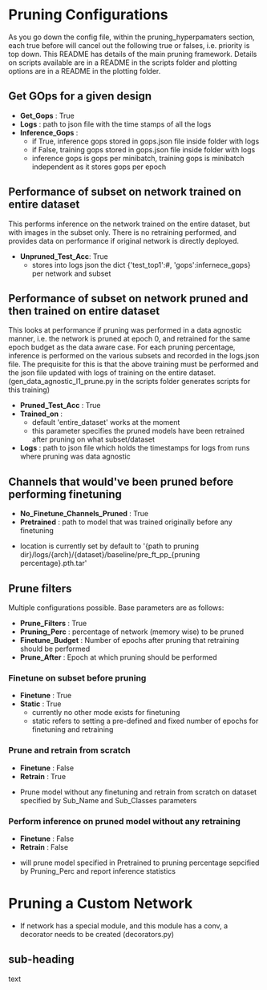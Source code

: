 # Pruning Configurations 
As you go down the config file, within the pruning_hyperpamaters section, each true before will cancel out the following true or falses, i.e. priority is top down.
This README has details of the main pruning framework. Details on scripts available are in a README in the scripts folder and plotting options are in a README in the plotting folder. 

## Get GOps for a given design
- **Get\_Gops** : True
- **Logs** : path to json file with the time stamps of all the logs  
- **Inference\_Gops** : 
    * if True, inference gops stored in gops.json file inside folder with logs 
    * if False, training gops stored in gops.json file inside folder with logs
    * inference gops is gops per minibatch, training gops is minibatch independent as it stores gops per epoch

## Performance of subset on network trained on entire dataset
This performs inference on the network trained on the entire dataset, but with images in the subset only.
There is no retraining performed, and provides data on performance if original network is directly deployed.
- **Unpruned\_Test\_Acc**: True
    * stores into logs json the dict {'test_top1':#, 'gops':infernece\_gops} per network and subset

## Performance of subset on network pruned and then trained on entire dataset 
This looks at performance if pruning was performed in a data agnostic manner, i.e. the network is pruned at epoch 0, 
and retrained for the same epoch budget as the data aware case. 
For each pruning percentage, inference is performed on the various subsets and recorded in the logs.json file. 
The prequisite for this is that the above training must be performed and the json file updated with logs of training 
on the entire dataset. (gen_data_agnostic_l1_prune.py in the scripts folder generates scripts for this training) 
- **Pruned\_Test\_Acc** : True
- **Trained\_on** : 
    * default 'entire\_dataset' works at the moment 
    * this parameter specifies the pruned models have been retrained after pruning on what subset/dataset
- **Logs** : path to json file which holds the timestamps for logs from runs where pruning was data agnostic 

## Channels that would've been pruned before performing finetuning
- **No_Finetune_Channels_Pruned** : True
- **Pretrained** : path to model that was trained originally before any finetuning

* location is currently set by default to '{path to pruning dir}/logs/{arch}/{dataset}/baseline/pre\_ft\_pp\_{pruning percentage}.pth.tar'

## Prune filters 
Multiple configurations possible. Base parameters are as follows: 
- **Prune_Filters** : True
- **Pruning_Perc** : percentage of network (memory wise) to be pruned
- **Finetune_Budget** : Number of epochs after pruning that retraining should be performed 
- **Prune_After** : Epoch at which pruning should be performed 
### Finetune on subset before pruning
- **Finetune** : True 
- **Static** : True 
    * currently no other mode exists for finetuning
    * static refers to setting a pre-defined and fixed number of epochs for finetuning and retraining
### Prune and retrain from scratch
- **Finetune** : False
- **Retrain** : True
* Prune model without any finetuning and retrain from scratch on dataset specified by Sub_Name and Sub_Classes parameters
### Perform inference on pruned model without any retraining
- **Finetune** : False
- **Retrain** : False
* will prune model specified in Pretrained to pruning percentage sepcified by Pruning_Perc and report inference statistics 

**Pruning a Custom Network** 
==============================
- If network has a special module, and this module has a conv, a decorator needs to be created (decorators.py)

sub-heading
-----------------------
text

